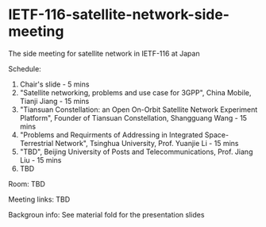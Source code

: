 # IETF-116-satellite-network-side-meeting
The side meeting for satellite network in IETF-116 at Japan

Schedule:
1. Chair's slide - 5 mins
2. "Satellite networking, problems and use case for 3GPP", China Mobile, Tianji Jiang - 15 mins
3. "Tiansuan Constellation: an Open On-Orbit Satellite Network Experiment Platform", Founder of Tiansuan Constellation, Shangguang Wang - 15 mins
4. "Problems and Requirments of Addressing in Integrated Space-Terrestrial Network", Tsinghua University, Prof. Yuanjie Li - 15 mins
5. "TBD", Beijing University of Posts and Telecommunications, Prof. Jiang Liu - 15 mins
6. TBD

Room:
TBD

Meeting links:
TBD

Backgroun info:
See material fold for the presentation slides
